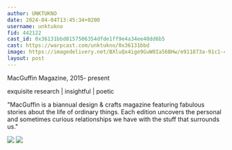 ```yaml
---
author: UNKTUKNO
date: 2024-04-04T13:45:34+0200
username: unktukno
fid: 442122
cast_id: 0x36131bbd8157506354dfde1ff9e4a34ee40dd6b5
cast: https://warpcast.com/unktukno/0x36131bbd
image: https://imagedelivery.net/BXluQx4ige9GuW0Ia56BHw/e911873a-91c1-45ca-d6fd-0efb48769200/original
layout: post
---
```

MacGuffin Magazine, 2015- present  
  
exquisite research | insightful | poetic   
  
"MacGuffin is a biannual design & crafts magazine featuring fabulous stories about the life of ordinary things. Each edition uncovers the personal and sometimes curious relationships we have with the stuff that surrounds us."  

![](https://imagedelivery.net/BXluQx4ige9GuW0Ia56BHw/e911873a-91c1-45ca-d6fd-0efb48769200/original)
![](https://imagedelivery.net/BXluQx4ige9GuW0Ia56BHw/29c45177-b963-4aa7-9de9-60e6c7f77200/original)